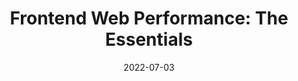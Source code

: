 ---
date: 2022-07-03
permalink: false
tags:
  - performance
  - javascript
target_url: https://medium.com/@matthew.costello/frontend-web-performance-the-essentials-1-cb6513e1c3a1
title: "Frontend Web Performance: The Essentials"
---